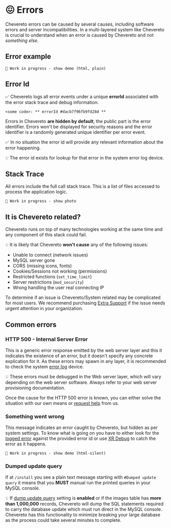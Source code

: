 # 😖 Errors

Chevereto errors can be caused by several causes, including software errors and server incompatibilities. In a multi-layered system like Chevereto is crucial to understand when an error is caused by Chevereto and not *something else*.

## Error example

`🚧 Work in progress - show demo (html, plain)`

## Error Id

✅ Chevereto logs all error events under a unique **errorId** associated with the error stack trace and debug information.

```plain
<some code>: ** errorId #dacb7f96fb9fd28d **
```

Errors in Chevereto **are hidden by default**, the public part is the error identifier. Errors won't be displayed for security reasons and the error identifier is a randomly generated unique identifier per error event.

✅ In no situation the error id will provide any relevant information about the error happening.

💡 The error id exists for lookup for that error in the system error log device.

## Stack Trace

All errors include the full call stack trace. This is a list of files accessed to process the application logic.

`🚧 Work in progress - show photo`

## It is Chevereto related?

Chevereto runs on top of many technologies working at the same time and any component of this stack could fail.

💡 It is likely that Chevereto **won't cause** any of the following issues:

* Unable to connect (network issues)
* MySQL server gone
* CORS (missing icons, fonts)
* Cookies/Sessions not working (permissions)
* Restricted functions (`set_time_limit`)
* Server restrictions (`mod_security`)
* Wrong handling the user real connecting IP

To determine if an issue is Chevereto/System related may be complicated for most users. We recommend purchasing [Extra Support](https://chevereto.com/panel/support) if the issue needs urgent attention in your organization.

## Common errors

### HTTP 500 - Internal Server Error

This is a generic error response emitted by the web server layer and this it indicates the existence of an error, but it doesn't specify any concrete explication for it. As these errors may spawn in any layer, it is recommended to check the system [error log](../../developer/how-to/debug.md#accessing-logs) device.

💡 These errors must be debugged in the Web server layer, which will vary depending on the web server software. Always refer to your web server provisioning documentation.

Once the cause for the HTTP 500 error is known, you can either solve the situation with our own means or [request help](../../developer/how-to/troubleshoot.md#getting-help) from us.

### Something went wrong

This message indicates an error caught by Chevereto, but hidden as per system settings. To know what is going on you have to either look for the [logged error](../../developer/how-to/debug.md#accessing-logs) against the provided error id or use [XR Debug](../../developer/how-to/debug.md#xr-debug) to catch the error as it happens.

`🚧 Work in progress - show demo (html-silent)`

### Dumped update query

If at `/install` you see a plain text message starting with `#Dumped update query` it means that you **MUST** manual run the printed queries in your MySQL console.

💡 If [dump update query](https://v4-admin.chevereto.com/dashboard/system#dump-update-query) setting is **enabled** or if the images table has **more than 1,000,000** records, Chevereto will dump the SQL statements required to carry the database update which must run direct in the MySQL console. Chevereto has this functionality to minimize breaking your large database as the process could take several minutes to complete.
